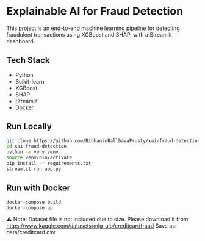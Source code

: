 # Explainable AI for Fraud Detection

This project is an end-to-end machine learning pipeline for detecting fraudulent transactions using XGBoost and SHAP, with a Streamlit dashboard.

##  Tech Stack
- Python
- Scikit-learn
- XGBoost
- SHAP
- Streamlit
- Docker

##  Run Locally
```bash
git clone https://github.com/BibhansuBallhavaPrusty/xai-fraud-detection.git
cd xai-fraud-detection
python -m venv venv
source venv/bin/activate
pip install -r requirements.txt
streamlit run app.py
```

##  Run with Docker
```bash
docker-compose build
docker-compose up
```

⚠️ Note: Dataset file is not included due to size. Please download it from:
https://www.kaggle.com/datasets/mlg-ulb/creditcardfraud
Save as: data/creditcard.csv
